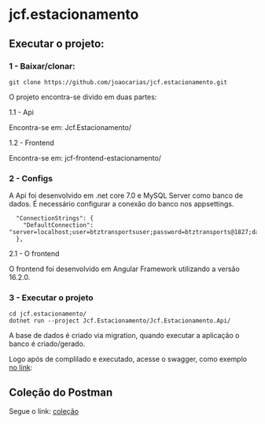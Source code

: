 # jcf.estacionamento

## Executar o projeto:

### 1 - Baixar/clonar: 

```
git clone https://github.com/joaocarias/jcf.estacionamento.git
```

O projeto encontra-se divido em duas partes:

1.1 - Api 

Encontra-se em: Jcf.Estacionamento/

1.2 - Frontend

Encontra-se em: jcf-frontend-estacionamento/

### 2 - Configs

A Api foi desenvolvido em .net core 7.0 e  MySQL Server como banco de dados. É necessário configurar a conexão do banco nos appsettings.

```
  "ConnectionStrings": {
    "DefaultConnection": "server=localhost;user=btztransportsuser;password=btztransports@1827;database=db_estacionamento_prod"
  },
```

2.1 - O frontend

O frontend foi desenvolvido em Angular Framework utilizando a versão 16.2.0.

### 3 - Executar o projeto

```
cd jcf.estacionamento/
dotnet run --project Jcf.Estacionamento/Jcf.Estacionamento.Api/

```

A base de dados é criado via migration, quando executar a aplicação o banco é criado/gerado.

Logo após de complilado e executado, acesse o swagger, como exemplo [no link](https://localhost:7020/swagger/index.html):  

## Coleção do Postman

Segue o link: [coleção](/temp/ApiEstacionamento.postman_collection.json)

